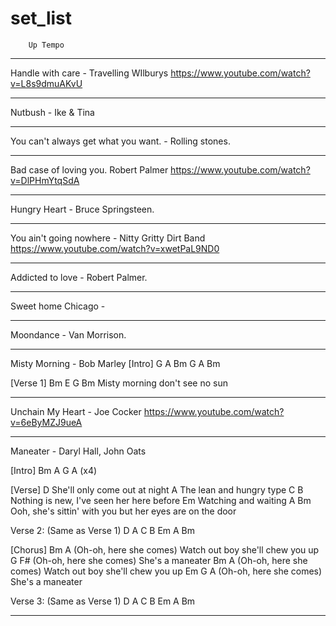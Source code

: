# set_list







		Up Tempo
__________________________________________________________________

Handle with care - Travelling WIlburys
https://www.youtube.com/watch?v=L8s9dmuAKvU
*****************************************************************
Nutbush - Ike & Tina
*****************************************************************
You can't always get what you want. - Rolling stones. 
*****************************************************************
Bad case of loving you. Robert Palmer
https://www.youtube.com/watch?v=DlPHmYtqSdA
*****************************************************************

Hungry Heart - Bruce Springsteen.
*****************************************************************
You ain't going nowhere - Nitty Gritty Dirt Band
https://www.youtube.com/watch?v=xwetPaL9ND0
*****************************************************************
Addicted to love - Robert Palmer.
*****************************************************************
Sweet home Chicago - 
*****************************************************************
Moondance - Van Morrison.
*****************************************************************
Misty Morning - Bob Marley
[Intro]
     G A Bm   G A Bm

[Verse 1]
     Bm          E G            Bm
     Misty morning don't see no sun

*****************************************************************
Unchain My Heart - Joe Cocker
https://www.youtube.com/watch?v=6eByMZJ9ueA
*****************************************************************
Maneater - Daryl Hall, John Oats

[Intro]
Bm  A  G  A (x4)

[Verse]
D
She'll only come out at night
A
The lean and hungry type
C                                     B
Nothing is new, I've seen her here before
Em
Watching and waiting
             A                                       Bm
Ooh, she's sittin' with you but her eyes are on the door


Verse 2: (Same as Verse 1)
D  A  C  B  Em  A  Bm

[Chorus]
Bm                       A
(Oh-oh, here she comes) Watch out boy she'll chew you up
G                                 F#
(Oh-oh, here she comes) She's a maneater
Bm                       A
(Oh-oh, here she comes) Watch out boy she'll chew you up
Em                              G       A
(Oh-oh, here she comes) She's a maneater


Verse 3: (Same as Verse 1)
D  A  C  B  Em  A  Bm
*****************************************************************
